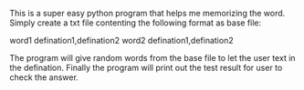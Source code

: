 This is a super easy python program that helps me memorizing the word.
Simply create a txt file contenting the following format as base file:

word1 defination1,defination2
word2 defination1,defination2

The program will give random words from the base file to let the user text in the defination.
Finally the program will print out the test result for user to check the answer.
